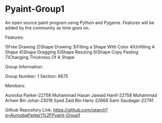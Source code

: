 # Pyaint-Group1

An open source paint program using Python and Pygame. Features will be added by the community as time goes on.

Features:

1)Free Drawing
2)Shape Drawing
3)Filling a Shape With Color
4)Unfilling A Shape
4)Shape Dragging
5)Shape Resizing
6)Shape Copy Pasting
7)Changing Thickness Of A Shape

Group Information:

Group Number: 1
Section: 6675

Members:

Aurooba Parker-22758
Muhammad Hasan Jawaid Hanif-22758
Muhammad Arham Bin Johar-23018
Syed Zaid Bin Haris-22868
Saim Saudagar-22791

Github Repository Link:  https://github.com/search?q=AuroobaParker1%2FPyaint-Group1
